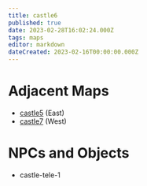 ```yaml
---
title: castle6
published: true
date: 2023-02-28T16:02:24.000Z
tags: maps
editor: markdown
dateCreated: 2023-02-16T00:00:00.000Z
---
```



# Adjacent Maps
 * [castle5](/maps/castle5) (East)
 * [castle7](/maps/castle7) (West)

# NPCs and Objects
 * castle-tele-1

